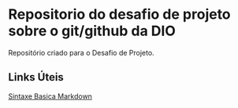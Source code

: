 # Repositorio do desafio de projeto sobre o git/github da DIO
Repositório criado para o Desafio de Projeto.

## Links Úteis
[Sintaxe Basica Markdown](https://www.markdownguide.org/)
